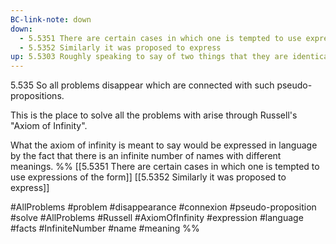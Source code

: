 ```yaml
---
BC-link-note: down
down:
  - 5.5351 There are certain cases in which one is tempted to use expressions of the form
  - 5.5352 Similarly it was proposed to express
up: 5.5303 Roughly speaking to say of two things that they are identical is nonsense
---
```

5.535 So all problems disappear which are connected with such pseudo-propositions.

This is the place to solve all the problems with arise through Russell's "Axiom of Infinity".

What the axiom of infinity is meant to say would be expressed in language by the fact that there is an infinite number of names with different meanings.
%%
[[5.5351 There are certain cases in which one is tempted to use expressions of the form]]
[[5.5352 Similarly it was proposed to express]]

#AllProblems #problem #disappearance #connexion #pseudo-proposition #solve #AllProblems #Russell #AxiomOfInfinity #expression #language #facts #InfiniteNumber #name #meaning %%